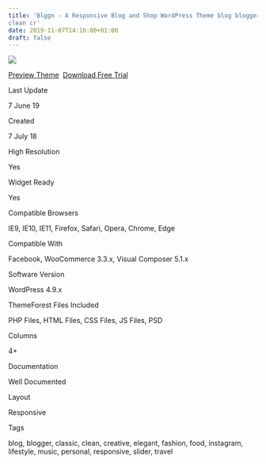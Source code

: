 ```yaml
---
title: 'Blggn - A Responsive Blog and Shop WordPress Theme blog blogger classic
clean cr'
date: 2019-11-07T14:16:00+01:00
draft: false
---
```


[![](https://1.bp.blogspot.com/-Bwak4VkyM2k/XcQZOgl7MOI/AAAAAAAAFeU/wOevqqT6i2I6PZFPwxPAM70PIMK5611XgCLcBGAsYHQ/s400/blggn-a-responsive-blog-a-shop-wordpress-theme-download.png)](https://1.bp.blogspot.com/-Bwak4VkyM2k/XcQZOgl7MOI/AAAAAAAAFeU/wOevqqT6i2I6PZFPwxPAM70PIMK5611XgCLcBGAsYHQ/s1600/blggn-a-responsive-blog-a-shop-wordpress-theme-download.png)

[Preview Theme](https://fxtheme.com/item/blggn-a-responsive-blog-shop-wordpress-theme/22090116?s_do=preview "live Preview Blggn - A Responsive Blog & Shop WordPress Theme")  [Download Free Trial](https://fxtheme.com/item/blggn-a-responsive-blog-shop-wordpress-theme/22090116?s_do=theme6548.zip "Downnload Free Trial Blggn - A Responsive Blog & Shop WordPress Theme")

Last Update

7 June 19

Created

7 July 18

High Resolution

Yes

Widget Ready

Yes

Compatible Browsers

IE9, IE10, IE11, Firefox, Safari, Opera, Chrome, Edge

Compatible With

Facebook, WooCommerce 3.3.x, Visual Composer 5.1.x

Software Version

WordPress 4.9.x

ThemeForest Files Included

PHP Files, HTML Files, CSS Files, JS Files, PSD

Columns

4+

Documentation

Well Documented

Layout

Responsive

Tags

blog, blogger, classic, clean, creative, elegant, fashion, food, instagram, lifestyle, music, personal, responsive, slider, travel
